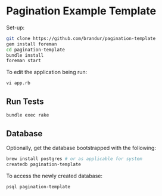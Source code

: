 # Pagination Example Template

Set-up:

``` bash
git clone https://github.com/brandur/pagination-template
gem install foreman
cd pagination-template
bundle install
foreman start
```

To edit the application being run:

```
vi app.rb
```

## Run Tests

```
bundle exec rake
```

## Database

Optionally, get the database bootstrapped with the following:

``` bash
brew install postgres # or as applicable for system
createdb pagination-template
```

To access the newly created database:

```
psql pagination-template
```

